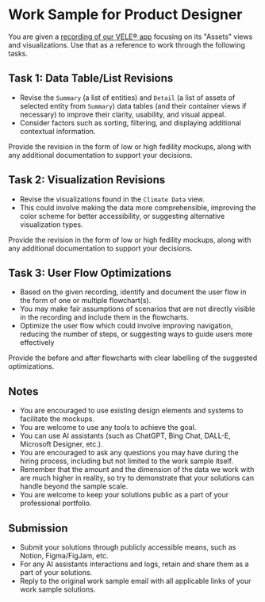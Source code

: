 # Work Sample for Product Designer

You are given a [recording of our VELE®️ app](https://rtai.notion.site/VELO-Assets-Views-269b0355c14a429f9fb3baa26fec0fc8) focusing on its "Assets" views and visualizations. Use that as a reference to work through the following tasks.

## Task 1: Data Table/List Revisions

- Revise the `Summary` (a list of entities) and `Detail` (a list of assets of selected entity from `Summary`) data tables (and their container views if necessary) to improve their clarity, usability, and visual appeal.
- Consider factors such as sorting, filtering, and displaying additional contextual information.

Provide the revision in the form of low or high fedility mockups, along with any additional documentation to support your decisions.

## Task 2: Visualization Revisions

- Revise the visualizations found in the `Climate Data` view.
- This could involve making the data more comprehensible, improving the color scheme for better accessibility, or suggesting alternative visualization types.

Provide the revision in the form of low or high fedility mockups, along with any additional documentation to support your decisions.

## Task 3: User Flow Optimizations

- Based on the given recording, identify and document the user flow in the form of one or multiple flowchart(s).
- You may make fair assumptions of scenarios that are not directly visible in the recording and include them in the flowcharts.
- Optimize the user flow which could involve improving navigation, reducing the number of steps, or suggesting ways to guide users more effectively

Provide the before and after flowcharts with clear labelling of the suggested optimizations.

## Notes

- You are encouraged to use existing design elements and systems to facilitate the mockups.
- You are welcome to use any tools to achieve the goal.
- You can use AI assistants (such as ChatGPT, Bing Chat, DALL-E, Microsoft Designer, etc.).
- You are encouraged to ask any questions you may have during the hiring process, including but not limited to the work sample itself.
- Remember that the amount and the dimension of the data we work with are much higher in reality, so try to demonstrate that your solutions can handle beyond the sample scale.
- You are welcome to keep your solutions public as a part of your professional portfolio.

## Submission

- Submit your solutions through publicly accessible means, such as Notion, Figma/FigJam, etc.
- For any AI assistants interactions and logs, retain and share them as a part of your solutions.
- Reply to the original work sample email with all applicable links of your work sample solutions.
